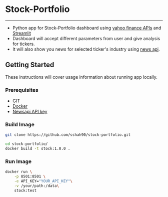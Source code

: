 # Stock-Portfolio 
--------

- Python app for Stock-Portfolio dashboard using [yahoo finance APIs](https://github.com/ranaroussi/yfinance) and [Streamlit](https://www.streamlit.io/)
- Dashboard will accept different parameters from user and give analysis for tickers.
- It will also show you news for selected ticker's industry using [news api](https://newsapi.org/).

## Getting Started

These instructions will cover usage information about running app locally. 

### Prerequisites
* GIT 
* [Docker](https://www.docker.com/products/docker-desktop)
* [Newsapi API key](https://newsapi.org/)

### Build Image
```bash
git clone https://github.com/sshah90/stock-portfolio.git

cd stock-portfolio/
docker build -t stock:1.0.0 .
```
### Run Image

```bash
docker run \
    -p 8501:8501 \
    -e API_KEY="YOUR_API_KEY"\
    -v /your/path:/data\
    stock:test 
```
